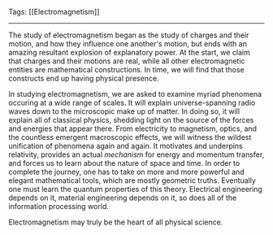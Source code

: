 Tags: [[Electromagnetism]]
___
The study of electromagnetism began as the study of charges and their motion, and how they influence one another's motion, but ends with an amazing resultant explosion of explanatory power. At the start, we claim that charges and their motions are real, while all other electromagnetic entities are mathematical constructions. In time, we will find that those constructs end up having physical presence. 

In studying electromagnetism, we are asked to examine myriad phenomena occuring at a wide range of scales. It will explain universe-spanning radio waves down to the microscopic make up of matter. In doing so, it will explain all of classical physics, shedding light on the source of the forces and energies that appear there. From electricity to magnetism, optics, and the countless emergent macroscopic effects, we will witness the wildest unification of phenomena again and again. It motivates and underpins relativity, provides an actual *mechanism* for energy and momentum transfer, and forces us to learn about the nature of space and time. In order to complete the journey, one has to take on more and more powerful and elegant mathematical tools, which are mostly geometric truths. Eventually one must learn the quantum properties of this theory. Electrical engineering depends on it, material engineering depends on it, so does all of the information processing world. 

Electromagnetism may truly be the heart of all physical science. 